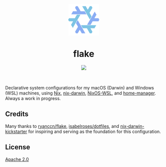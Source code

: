 <div align="center">
    <img src=".github/assets/nix.svg" width="100">
    <h1>flake</h1>
    <img src="https://raw.githubusercontent.com/catppuccin/catppuccin/main/assets/palette/macchiato.png" />
</div>

&nbsp;

Declarative system configurations for my macOS (Darwin) and Windows (WSL) machines, using [Nix](https://nixos.org/), [nix-darwin](https://github.com/LnL7/nix-darwin), [NixOS-WSL](https://github.com/nix-community/NixOS-WSL), and [home-manager](https://github.com/nix-community/home-manager). Always a work in progress.

## Credits

Many thanks to [ryanccn/flake](https://github.com/ryanccn/flake), [isabelroses/dotfiles](https://github.com/isabelroses/dotfiles), and [nix-darwin-kickstarter](https://github.com/ryan4yin/nix-darwin-kickstarter) for inspiring and serving as the foundation for this configuration.

## License

[Apache 2.0](LICENSE)
